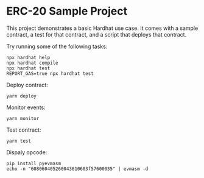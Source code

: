 # ERC-20 Sample Project

This project demonstrates a basic Hardhat use case. It comes with a sample contract, a test for that contract, and a script that deploys that contract.

Try running some of the following tasks:

```shell
npx hardhat help
npx hardhat compile
npx hardhat test
REPORT_GAS=true npx hardhat test
```

Deploy contract:

`yarn deploy`

Monitor events:

`yarn monitor`

Test contract:

`yarn test`

Dispaly opcode: 

```
pip install pyevmasm
echo -n "608060405260043610603f57600035" | evmasm -d
```
